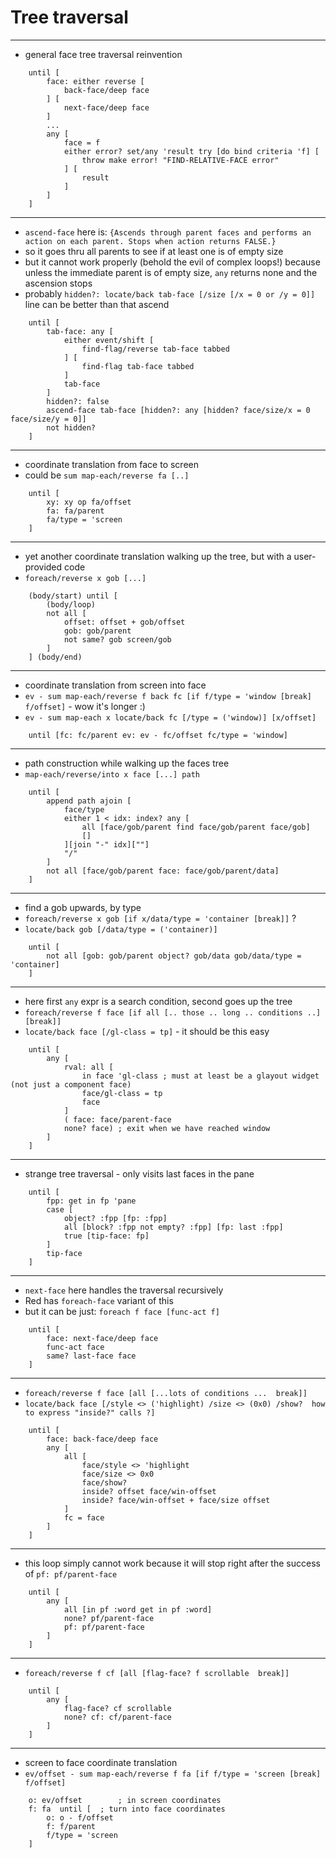# Tree traversal

---
- general face tree traversal reinvention
```
    until [
        face: either reverse [
            back-face/deep face
        ] [
            next-face/deep face
        ] 
        ...
        any [
            face = f 
            either error? set/any 'result try [do bind criteria 'f] [
                throw make error! "FIND-RELATIVE-FACE error"
            ] [
                result
            ]
        ]
    ] 
```

---
- `ascend-face` here is: `{Ascends through parent faces and performs an action on each parent. Stops when action returns FALSE.}`
- so it goes thru all parents to see if at least one is of empty size
- but it cannot work properly (behold the evil of complex loops!) because unless the immediate parent is of empty size, `any` returns none and the ascension stops
- probably `hidden?: locate/back tab-face [/size [/x = 0 or /y = 0]]` line can be better than that ascend
```
    until [
        tab-face: any [
            either event/shift [
                find-flag/reverse tab-face tabbed
            ] [
                find-flag tab-face tabbed
            ] 
            tab-face
        ] 
        hidden?: false 
        ascend-face tab-face [hidden?: any [hidden? face/size/x = 0 face/size/y = 0]] 
        not hidden?
    ] 
```


---
- coordinate translation from face to screen
- could be `sum map-each/reverse fa [..]`
```
    until [
        xy: xy op fa/offset
        fa: fa/parent
        fa/type = 'screen
    ]
```

---
- yet another coordinate translation walking up the tree, but with a user-provided code
- `foreach/reverse x gob [...]`
```
    (body/start) until [
        (body/loop)
        not all [
            offset: offset + gob/offset
            gob: gob/parent
            not same? gob screen/gob
        ]
    ] (body/end)
```

---
- coordinate translation from screen into face
- `ev - sum map-each/reverse f back fc [if f/type = 'window [break] f/offset]` - wow it's longer :)
- `ev - sum map-each x locate/back fc [/type = ('window)] [x/offset]`
```
    until [fc: fc/parent ev: ev - fc/offset fc/type = 'window]
```

---
- path construction while walking up the faces tree
- `map-each/reverse/into x face [...] path`
```
    until [
        append path ajoin [
            face/type
            either 1 < idx: index? any [
                all [face/gob/parent find face/gob/parent face/gob]
                []
            ][join "-" idx][""]
            "/"
        ]
        not all [face/gob/parent face: face/gob/parent/data]
    ]
```

---
- find a gob upwards, by type
- `foreach/reverse x gob [if x/data/type = 'container [break]]` ?
- `locate/back gob [/data/type = ('container)]`
```
    until [
        not all [gob: gob/parent object? gob/data gob/data/type = 'container]
    ]
```

---
- here first `any` expr is a search condition, second goes up the tree
- `foreach/reverse f face [if all [.. those .. long .. conditions ..] [break]]`
- `locate/back face [/gl-class = tp]` - it should be this easy
```
    until [
        any [
            rval: all [
                in face 'gl-class ; must at least be a glayout widget (not just a component face)
                face/gl-class = tp
                face
            ]
            ( face: face/parent-face
            none? face) ; exit when we have reached window
        ]
    ]
```

---
- strange tree traversal - only visits last faces in the pane
```
    until [
        fpp: get in fp 'pane 
        case [
            object? :fpp [fp: :fpp] 
            all [block? :fpp not empty? :fpp] [fp: last :fpp] 
            true [tip-face: fp]
        ] 
        tip-face
    ]
```

---
- `next-face` here handles the traversal recursively
- Red has `foreach-face` variant of this
- but it can be just: `foreach f face [func-act f]`
```
    until [
        face: next-face/deep face 
        func-act face 
        same? last-face face
    ]
```

---
- `foreach/reverse f face [all [...lots of conditions ...  break]]`
- `locate/back face [/style <> ('highlight) /size <> (0x0) /show?  how to express "inside?" calls ?]`
```
    until [
        face: back-face/deep face 
        any [
            all [
                face/style <> 'highlight 
                face/size <> 0x0 
                face/show? 
                inside? offset face/win-offset 
                inside? face/win-offset + face/size offset
            ] 
            fc = face
        ]
    ] 
```

---
- this loop simply cannot work because it will stop right after the success of `pf: pf/parent-face`
```
    until [
        any [
            all [in pf :word get in pf :word] 
            none? pf/parent-face 
            pf: pf/parent-face
        ]
    ] 
```


---
- `foreach/reverse f cf [all [flag-face? f scrollable  break]]`
```
    until [
        any [
            flag-face? cf scrollable 
            none? cf: cf/parent-face
        ]
    ] 
```

---
- screen to face coordinate translation
- `ev/offset - sum map-each/reverse f fa [if f/type = 'screen [break] f/offset]`
```
    o: ev/offset        ; in screen coordinates
    f: fa  until [  ; turn into face coordinates
        o: o - f/offset
        f: f/parent
        f/type = 'screen
    ]
```

